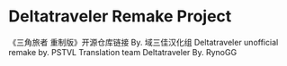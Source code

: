 # Deltatraveler Remake Project

《三角旅者 重制版》开源仓库链接 By. 域三佳汉化组 
Deltatraveler unofficial remake by. PSTVL Translation team
Deltatraveler By. RynoGG